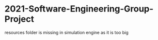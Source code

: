 # 2021-Software-Engineering-Group-Project

resources folder is missing in simulation engine as it is too big
